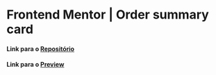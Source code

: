 # Frontend Mentor | Order summary card

#### Link para o [Repositório](https://github.com/davidwilliamx/order-summary-component)



#### Link para o [Preview](https://davidwilliamx.github.io/order-summary-component)

